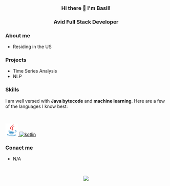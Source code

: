 ### <div align="center">Hi there 👋 I'm Basil! </div>

<h3 align="center">Avid Full Stack Developer</h3>

### About me
- Residing in the US

### Projects
- Time Series Analysis
- NLP
  
### Skills
I am well versed with **Java bytecode** and **machine learning**. Here are a few of the languages I know best: 

<br>

<p align="left">
<a href="https://www.java.com" target="_blank" rel="noreferrer"> <img src="https://raw.githubusercontent.com/devicons/devicon/master/icons/java/java-original.svg" alt="java" width="40" height="40"/> </a> 
<a href="https://kotlinlang.org" target="_blank" rel="noreferrer"> <img src="https://www.vectorlogo.zone/logos/kotlinlang/kotlinlang-icon.svg" alt="kotlin" width="40" height="40"/> </a> 
</p>

### Conact me
- N/A
  
<br/>  

<p align="center">
 <img src="https://github-readme-stats-git-masterrstaa-rickstaa.vercel.app/api?username=basil126&&show_icons=true&&count_private=true&title_color=3f4a3a&icon_color=3f4a3a&text_color=312E2B&bg_color=40,01ffa3,04c655&hide_border=true">
</p>
